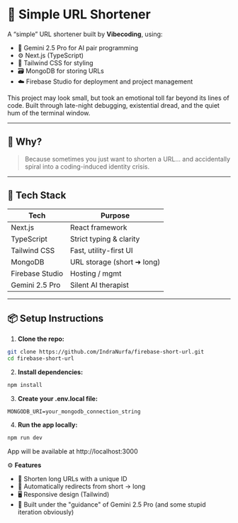 # 🔗 Simple URL Shortener

A “simple” URL shortener built by **Vibecoding**, using:

- 🧠 Gemini 2.5 Pro for AI pair programming
- ⚙️ Next.js (TypeScript)
- 🎨 Tailwind CSS for styling
- 🗃️ MongoDB for storing URLs
- ☁️ Firebase Studio for deployment and project management

This project may look small, but took an emotional toll far beyond its lines of code. Built through late-night debugging, existential dread, and the quiet hum of the terminal window.

---

## 🧠 Why?

> Because sometimes you just want to shorten a URL... and accidentally spiral into a coding-induced identity crisis.

---

## 🚀 Tech Stack

| Tech        | Purpose                  |
|-------------|--------------------------|
| Next.js     | React framework          |
| TypeScript  | Strict typing & clarity  |
| Tailwind CSS| Fast, utility-first UI   |
| MongoDB     | URL storage (short ➜ long) |
| Firebase Studio | Hosting / mgmt       |
| Gemini 2.5 Pro | Silent AI therapist   |

---

## 📦 Setup Instructions

1. **Clone the repo:**

```bash
git clone https://github.com/IndraNurfa/firebase-short-url.git
cd firebase-short-url
```
2. **Install dependencies:**

```bash
npm install
```

3. **Create your .env.local file:**
```env
MONGODB_URI=your_mongodb_connection_string
```

4. **Run the app locally:**
```bash
npm run dev
```

App will be available at http://localhost:3000

⚙️ **Features**
- 🔗 Shorten long URLs with a unique ID
- 📜 Automatically redirects from short → long
- 🖥️ Responsive design (Tailwind)
- 🤖 Built under the "guidance" of Gemini 2.5 Pro (and some stupid iteration obviously)

